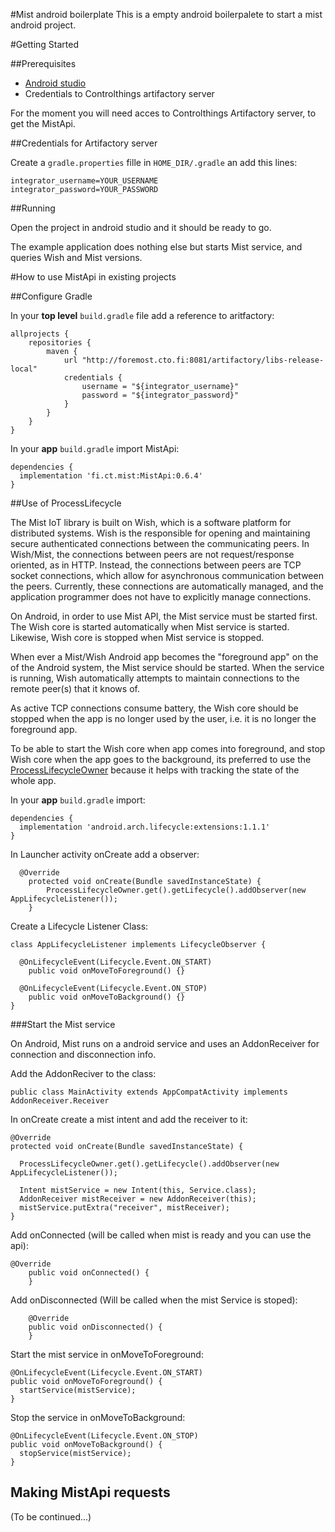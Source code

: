 #Mist android boilerplate
This is a empty android boilerpalete to start a mist android project. 

#Getting Started

##Prerequisites

* [Android studio](https://developer.android.com/studio/) 
* Credentials to Controlthings artifactory server

For the moment you will need acces to Controlthings Artifactory server, to get the MistApi.

##Credentials for Artifactory server

Create a `gradle.properties` fille in `HOME_DIR/.gradle` an add this lines:

```
integrator_username=YOUR_USERNAME
integrator_password=YOUR_PASSWORD
```

##Running

Open the project in android studio and it should be ready to go.

The example application does nothing else but starts Mist service, and queries Wish and Mist versions.

#How to use MistApi in existing projects
 
##Configure Gradle
 
In your **top level** `build.gradle` file add a reference to aritfactory:

```
allprojects {
    repositories {
        maven {
            url "http://foremost.cto.fi:8081/artifactory/libs-release-local"
            credentials {
                username = "${integrator_username}"
                password = "${integrator_password}"
            }
        }
    }
}        
``` 

In your **app** `build.gradle` import MistApi:

```
dependencies {
  implementation 'fi.ct.mist:MistApi:0.6.4'
}
```

##Use of ProcessLifecycle

The Mist IoT library is built on Wish, which is a software platform for distributed systems. Wish is the  responsible for opening and maintaining secure authenticated connections between the communicating peers. In Wish/Mist, the connections between peers are not request/response oriented, as in HTTP. Instead, the connections between peers are TCP socket connections, which allow for asynchronous communication between the peers. Currently, these connections are automatically managed, and the application programmer does not have to explicitly manage connections. 

On Android, in order to use Mist API, the Mist service must be started first. The Wish core is started automatically when Mist service is started. Likewise, Wish core is stopped when Mist service is stopped.

When ever a Mist/Wish Android app becomes the "foreground app" on the of the Android system, the Mist service should be started. When the service is running, Wish automatically attempts to maintain connections to the remote peer(s) that it knows of. 

As active TCP connections consume battery, the Wish core should be stopped when the app is no longer used by the user, i.e. it is no longer the foreground app. 

To be able to start the Wish core when app comes into foreground, and stop Wish core when the app goes to the background, its preferred to use the [ProcessLifecycleOwner](https://developer.android.com/reference/android/arch/lifecycle/ProcessLifecycleOwner) because it helps with tracking the state of the whole app.  

In your **app** `build.gradle` import:

```
dependencies {
  implementation 'android.arch.lifecycle:extensions:1.1.1'
}
```
In Launcher activity onCreate add a observer:

```
  @Override
    protected void onCreate(Bundle savedInstanceState) {
        ProcessLifecycleOwner.get().getLifecycle().addObserver(new AppLifecycleListener());
    }
```
Create a Lifecycle Listener Class:

```
class AppLifecycleListener implements LifecycleObserver {
  
  @OnLifecycleEvent(Lifecycle.Event.ON_START)
    public void onMoveToForeground() {}

  @OnLifecycleEvent(Lifecycle.Event.ON_STOP)
    public void onMoveToBackground() {}
}
```

###Start the Mist service

On Android, Mist runs on a android service and uses an AddonReceiver for connection and disconnection info.

Add the AddonReciver to the class:

```
public class MainActivity extends AppCompatActivity implements AddonReceiver.Receiver
``` 

In onCreate create a mist intent and add the receiver to it:

```
@Override
protected void onCreate(Bundle savedInstanceState) {

  ProcessLifecycleOwner.get().getLifecycle().addObserver(new AppLifecycleListener());

  Intent mistService = new Intent(this, Service.class);
  AddonReceiver mistReceiver = new AddonReceiver(this);
  mistService.putExtra("receiver", mistReceiver);
}
```

Add onConnected (will be called when mist is ready and you can use the api):

```
@Override
    public void onConnected() {
    }
```

Add onDisconnected (Will be called when the mist Service is stoped):

```
    @Override
    public void onDisconnected() {
    }
```

Start the mist service in onMoveToForeground:
```
@OnLifecycleEvent(Lifecycle.Event.ON_START)
public void onMoveToForeground() {
  startService(mistService);
}
```


Stop the service in onMoveToBackground:
```
@OnLifecycleEvent(Lifecycle.Event.ON_STOP)
public void onMoveToBackground() {
  stopService(mistService);
}
```

## Making MistApi requests

(To be continued...)

